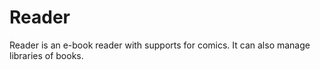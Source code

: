 # Reader

Reader is an e-book reader with supports for comics. It can also manage libraries of books.